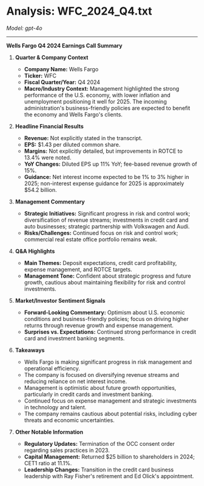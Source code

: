 # Analysis: WFC_2024_Q4.txt

*Model: gpt-4o*

---

**Wells Fargo Q4 2024 Earnings Call Summary**

1. **Quarter & Company Context**
   - **Company Name:** Wells Fargo
   - **Ticker:** WFC
   - **Fiscal Quarter/Year:** Q4 2024
   - **Macro/Industry Context:** Management highlighted the strong performance of the U.S. economy, with lower inflation and unemployment positioning it well for 2025. The incoming administration's business-friendly policies are expected to benefit the economy and Wells Fargo's clients.

2. **Headline Financial Results**
   - **Revenue:** Not explicitly stated in the transcript.
   - **EPS:** $1.43 per diluted common share.
   - **Margins:** Not explicitly detailed, but improvements in ROTCE to 13.4% were noted.
   - **YoY Changes:** Diluted EPS up 11% YoY; fee-based revenue growth of 15%.
   - **Guidance:** Net interest income expected to be 1% to 3% higher in 2025; non-interest expense guidance for 2025 is approximately $54.2 billion.

3. **Management Commentary**
   - **Strategic Initiatives:** Significant progress in risk and control work; diversification of revenue streams; investments in credit card and auto businesses; strategic partnership with Volkswagen and Audi.
   - **Risks/Challenges:** Continued focus on risk and control work; commercial real estate office portfolio remains weak.

4. **Q&A Highlights**
   - **Main Themes:** Deposit expectations, credit card profitability, expense management, and ROTCE targets.
   - **Management Tone:** Confident about strategic progress and future growth, cautious about maintaining flexibility for risk and control investments.

5. **Market/Investor Sentiment Signals**
   - **Forward-Looking Commentary:** Optimism about U.S. economic conditions and business-friendly policies; focus on driving higher returns through revenue growth and expense management.
   - **Surprises vs. Expectations:** Continued strong performance in credit card and investment banking segments.

6. **Takeaways**
   - Wells Fargo is making significant progress in risk management and operational efficiency.
   - The company is focused on diversifying revenue streams and reducing reliance on net interest income.
   - Management is optimistic about future growth opportunities, particularly in credit cards and investment banking.
   - Continued focus on expense management and strategic investments in technology and talent.
   - The company remains cautious about potential risks, including cyber threats and economic uncertainties.

7. **Other Notable Information**
   - **Regulatory Updates:** Termination of the OCC consent order regarding sales practices in 2023.
   - **Capital Management:** Returned $25 billion to shareholders in 2024; CET1 ratio at 11.1%.
   - **Leadership Changes:** Transition in the credit card business leadership with Ray Fisher's retirement and Ed Olick's appointment.